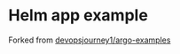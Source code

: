 # Helm app example

Forked from [devopsjourney1/argo-examples](https://github.com/devopsjourney1/argo-examples)
